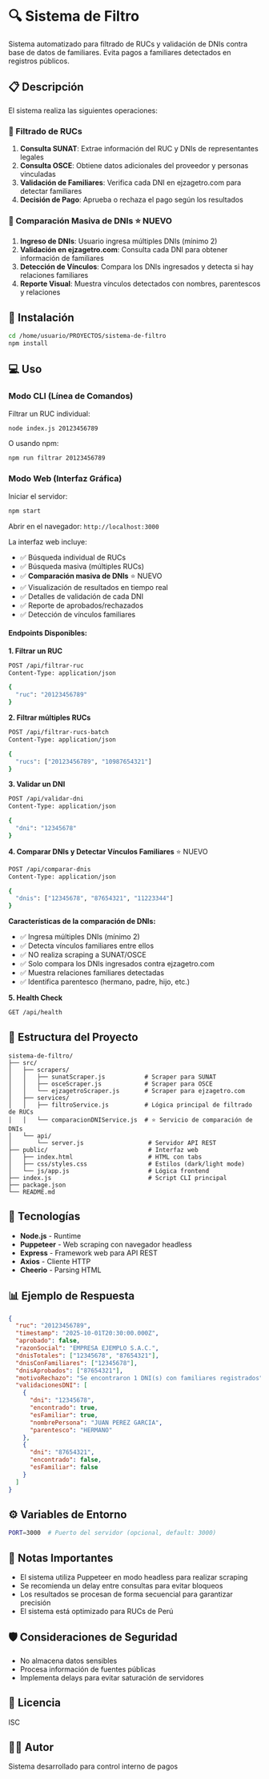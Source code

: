 # 🔍 Sistema de Filtro

Sistema automatizado para filtrado de RUCs y validación de DNIs contra base de datos de familiares. Evita pagos a familiares detectados en registros públicos.

## 📋 Descripción

El sistema realiza las siguientes operaciones:

### 🏢 Filtrado de RUCs
1. **Consulta SUNAT**: Extrae información del RUC y DNIs de representantes legales
2. **Consulta OSCE**: Obtiene datos adicionales del proveedor y personas vinculadas
3. **Validación de Familiares**: Verifica cada DNI en ejzagetro.com para detectar familiares
4. **Decisión de Pago**: Aprueba o rechaza el pago según los resultados

### 🔗 Comparación Masiva de DNIs ⭐ NUEVO
1. **Ingreso de DNIs**: Usuario ingresa múltiples DNIs (mínimo 2)
2. **Validación en ejzagetro.com**: Consulta cada DNI para obtener información de familiares
3. **Detección de Vínculos**: Compara los DNIs ingresados y detecta si hay relaciones familiares
4. **Reporte Visual**: Muestra vínculos detectados con nombres, parentescos y relaciones

## 🚀 Instalación

```bash
cd /home/usuario/PROYECTOS/sistema-de-filtro
npm install
```

## 💻 Uso

### Modo CLI (Línea de Comandos)

Filtrar un RUC individual:

```bash
node index.js 20123456789
```

O usando npm:

```bash
npm run filtrar 20123456789
```

### Modo Web (Interfaz Gráfica)

Iniciar el servidor:

```bash
npm start
```

Abrir en el navegador: `http://localhost:3000`

La interfaz web incluye:
- ✅ Búsqueda individual de RUCs
- ✅ Búsqueda masiva (múltiples RUCs)
- ✅ **Comparación masiva de DNIs** ⭐ NUEVO
- ✅ Visualización de resultados en tiempo real
- ✅ Detalles de validación de cada DNI
- ✅ Reporte de aprobados/rechazados
- ✅ Detección de vínculos familiares

#### Endpoints Disponibles:

**1. Filtrar un RUC**
```bash
POST /api/filtrar-ruc
Content-Type: application/json

{
  "ruc": "20123456789"
}
```

**2. Filtrar múltiples RUCs**
```bash
POST /api/filtrar-rucs-batch
Content-Type: application/json

{
  "rucs": ["20123456789", "10987654321"]
}
```

**3. Validar un DNI**
```bash
POST /api/validar-dni
Content-Type: application/json

{
  "dni": "12345678"
}
```

**4. Comparar DNIs y Detectar Vínculos Familiares** ⭐ NUEVO
```bash
POST /api/comparar-dnis
Content-Type: application/json

{
  "dnis": ["12345678", "87654321", "11223344"]
}
```

**Características de la comparación de DNIs:**
- ✅ Ingresa múltiples DNIs (mínimo 2)
- ✅ Detecta vínculos familiares entre ellos
- ✅ NO realiza scraping a SUNAT/OSCE
- ✅ Solo compara los DNIs ingresados contra ejzagetro.com
- ✅ Muestra relaciones familiares detectadas
- ✅ Identifica parentesco (hermano, padre, hijo, etc.)

**5. Health Check**
```bash
GET /api/health
```

## 📁 Estructura del Proyecto

```
sistema-de-filtro/
├── src/
│   ├── scrapers/
│   │   ├── sunatScraper.js           # Scraper para SUNAT
│   │   ├── osceScraper.js            # Scraper para OSCE
│   │   └── ejzagetroScraper.js       # Scraper para ejzagetro.com
│   ├── services/
│   │   ├── filtroService.js          # Lógica principal de filtrado de RUCs
│   │   └── comparacionDNIService.js  # ⭐ Servicio de comparación de DNIs
│   └── api/
│       └── server.js                  # Servidor API REST
├── public/                            # Interfaz web
│   ├── index.html                     # HTML con tabs
│   ├── css/styles.css                 # Estilos (dark/light mode)
│   └── js/app.js                      # Lógica frontend
├── index.js                           # Script CLI principal
├── package.json
└── README.md
```

## 🔧 Tecnologías

- **Node.js** - Runtime
- **Puppeteer** - Web scraping con navegador headless
- **Express** - Framework web para API REST
- **Axios** - Cliente HTTP
- **Cheerio** - Parsing HTML

## 📊 Ejemplo de Respuesta

```json
{
  "ruc": "20123456789",
  "timestamp": "2025-10-01T20:30:00.000Z",
  "aprobado": false,
  "razonSocial": "EMPRESA EJEMPLO S.A.C.",
  "dnisTotales": ["12345678", "87654321"],
  "dnisConFamiliares": ["12345678"],
  "dnisAprobados": ["87654321"],
  "motivoRechazo": "Se encontraron 1 DNI(s) con familiares registrados",
  "validacionesDNI": [
    {
      "dni": "12345678",
      "encontrado": true,
      "esFamiliar": true,
      "nombrePersona": "JUAN PEREZ GARCIA",
      "parentesco": "HERMANO"
    },
    {
      "dni": "87654321",
      "encontrado": false,
      "esFamiliar": false
    }
  ]
}
```

## ⚙️ Variables de Entorno

```bash
PORT=3000  # Puerto del servidor (opcional, default: 3000)
```

## 📝 Notas Importantes

- El sistema utiliza Puppeteer en modo headless para realizar scraping
- Se recomienda un delay entre consultas para evitar bloqueos
- Los resultados se procesan de forma secuencial para garantizar precisión
- El sistema está optimizado para RUCs de Perú

## 🛡️ Consideraciones de Seguridad

- No almacena datos sensibles
- Procesa información de fuentes públicas
- Implementa delays para evitar saturación de servidores

## 📄 Licencia

ISC

## 👨‍💻 Autor

Sistema desarrollado para control interno de pagos
